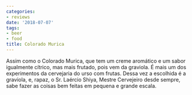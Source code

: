 ```yaml
---
categories:
- reviews
date: '2018-07-07'
tags:
- beer
- food
title: Colorado Murica
---
```


Assim como o Colorado Murica, que tem um creme aromático e um sabor igualmente cítrico, mas mais frutado, pois vem da graviola. É mais um dos experimentos da cervejaria do urso com frutas. Dessa vez a escolhida é a graviola, e, rapaz, o Sr. Laércio Shiya, Mestre Cervejeiro desde sempre, sabe fazer as coisas bem feitas em pequena e grande escala.